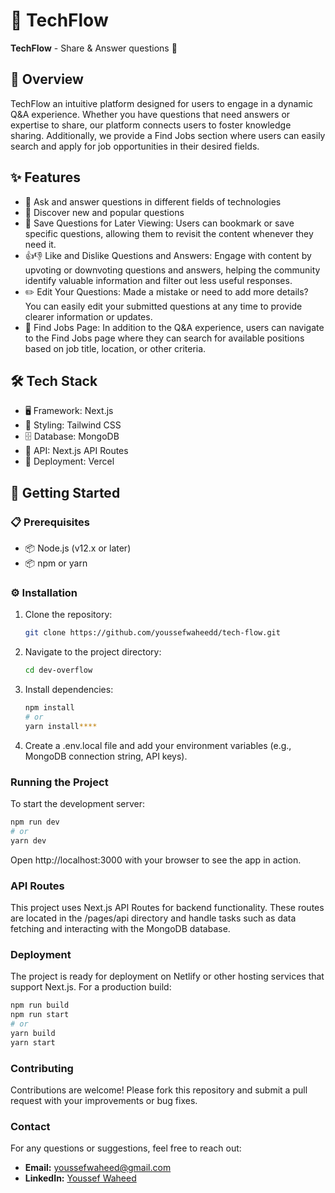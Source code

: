 # 🚀 TechFlow

**TechFlow** - Share & Answer questions 🚀

## 📝 Overview

TechFlow an intuitive platform designed for users to engage in a dynamic Q&A experience. Whether you have questions that need answers or expertise to share, our platform connects users to foster knowledge sharing. Additionally, we provide a Find Jobs section where users can easily search and apply for job opportunities in their desired fields.

## ✨ Features

* 🔄 Ask and answer questions in different fields of technologies
* 🌟 Discover new and popular questions
* 🔖 Save Questions for Later Viewing: Users can bookmark or save specific questions, allowing them to revisit the content whenever they need it.
* 👍👎 Like and Dislike Questions and Answers: Engage with content by upvoting or downvoting questions and answers, helping the community identify valuable information and filter out less useful responses.
* ✏️ Edit Your Questions: Made a mistake or need to add more details? You can easily edit your submitted questions at any time to provide clearer information or updates.
* 💼 Find Jobs Page: In addition to the Q&A experience, users can navigate to the Find Jobs page where they can search for available positions based on job title, location, or other criteria.

## 🛠️ Tech Stack

* 🖥️ Framework: Next.js
* 🎨 Styling: Tailwind CSS
* 🗄️ Database: MongoDB
* 🔌 API: Next.js API Routes
* 🚀 Deployment: Vercel

## 🚀 Getting Started

### 📋 Prerequisites
* 📦 Node.js (v12.x or later)
* 📦 npm or yarn

### ⚙️ Installation
1. Clone the repository:
   ```bash
   git clone https://github.com/youssefwaheedd/tech-flow.git
2. Navigate to the project directory:
   ```bash
   cd dev-overflow
3. Install dependencies:
   ```bash
   npm install
   # or
   yarn install****
4. Create a .env.local file and add your environment variables (e.g., MongoDB connection string, API keys).
   
### Running the Project
To start the development server:

   ```bash
   npm run dev
   # or
   yarn dev
```
Open http://localhost:3000 with your browser to see the app in action.

### API Routes
This project uses Next.js API Routes for backend functionality. These routes are located in the /pages/api directory and handle tasks such as data fetching and interacting with the MongoDB database.

### Deployment
The project is ready for deployment on Netlify or other hosting services that support Next.js. For a production build:

   ```bash
   npm run build
   npm run start
   # or
   yarn build
   yarn start
```


### Contributing
Contributions are welcome! Please fork this repository and submit a pull request with your improvements or bug fixes.


### Contact

For any questions or suggestions, feel free to reach out:

- **Email:** [youssefwaheed@gmail.com](mailto:youssefwaheed@gmail.com)
- **LinkedIn:** [Youssef Waheed](https://linkedin.com/in/youssefwaheed)
